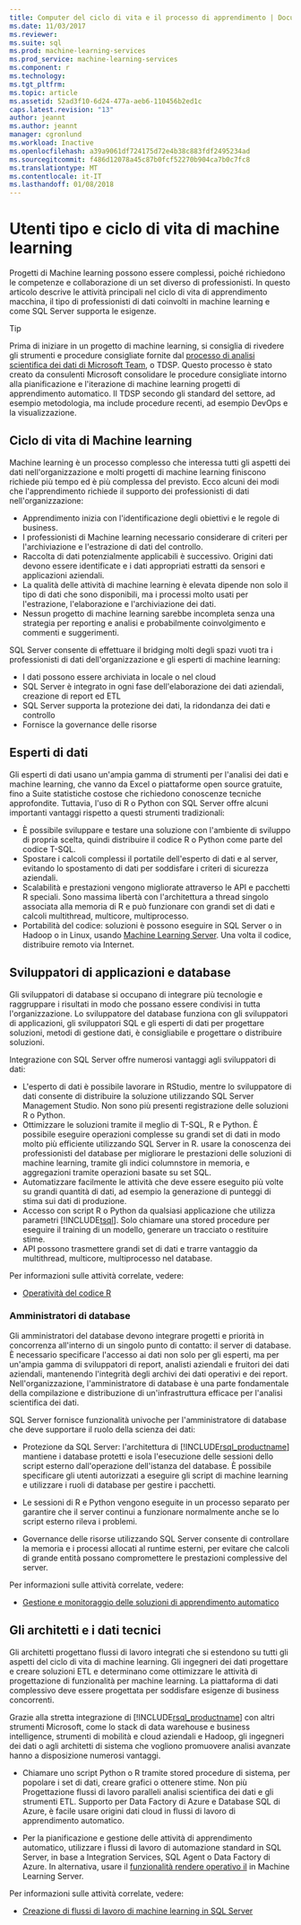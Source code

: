 ```yaml
---
title: Computer del ciclo di vita e il processo di apprendimento | Documenti Microsoft
ms.date: 11/03/2017
ms.reviewer: 
ms.suite: sql
ms.prod: machine-learning-services
ms.prod_service: machine-learning-services
ms.component: r
ms.technology: 
ms.tgt_pltfrm: 
ms.topic: article
ms.assetid: 52ad3f10-6d24-477a-aeb6-110456b2ed1c
caps.latest.revision: "13"
author: jeannt
ms.author: jeannt
manager: cgronlund
ms.workload: Inactive
ms.openlocfilehash: a39a9061df724175d72e4b38c883fdf2495234ad
ms.sourcegitcommit: f486d12078a45c87b0fcf52270b904ca7b0c7fc8
ms.translationtype: MT
ms.contentlocale: it-IT
ms.lasthandoff: 01/08/2018
---
```

# <a name="machine-learning-lifecycle-and-personas"></a>Utenti tipo e ciclo di vita di machine learning

Progetti di Machine learning possono essere complessi, poiché richiedono le competenze e collaborazione di un set diverso di professionisti. In questo articolo descrive le attività principali nel ciclo di vita di apprendimento macchina, il tipo di professionisti di dati coinvolti in machine learning e come SQL Server supporta le esigenze.

> [!TIP]
> 
> Prima di iniziare in un progetto di machine learning, si consiglia di rivedere gli strumenti e procedure consigliate fornite dal [processo di analisi scientifica dei dati di Microsoft Team](https://blogs.technet.microsoft.com/machinelearning/2017/10/09/the-microsoft-team-data-science-process-tdsp-recent-updates/), o TDSP. Questo processo è stato creato da consulenti Microsoft consolidare le procedure consigliate intorno alla pianificazione e l'iterazione di machine learning progetti di apprendimento automatico. Il TDSP secondo gli standard del settore, ad esempio metodologia, ma include procedure recenti, ad esempio DevOps e la visualizzazione.

## <a name="machine-learning-life-cycle"></a>Ciclo di vita di Machine learning

Machine learning è un processo complesso che interessa tutti gli aspetti dei dati nell'organizzazione e molti progetti di machine learning finiscono richiede più tempo ed è più complessa del previsto. Ecco alcuni dei modi che l'apprendimento richiede il supporto dei professionisti di dati nell'organizzazione:

+ Apprendimento inizia con l'identificazione degli obiettivi e le regole di business.
+ I professionisti di Machine learning necessario considerare di criteri per l'archiviazione e l'estrazione di dati del controllo.
+ Raccolta di dati potenzialmente applicabili è successivo.  Origini dati devono essere identificate e i dati appropriati estratti da sensori e applicazioni aziendali. 
+ La qualità delle attività di machine learning è elevata dipende non solo il tipo di dati che sono disponibili, ma i processi molto usati per l'estrazione, l'elaborazione e l'archiviazione dei dati. 
+ Nessun progetto di machine learning sarebbe incompleta senza una strategia per reporting e analisi e probabilmente coinvolgimento e commenti e suggerimenti.

SQL Server consente di effettuare il bridging molti degli spazi vuoti tra i professionisti di dati dell'organizzazione e gli esperti di machine learning:

+ I dati possono essere archiviata in locale o nel cloud
+ SQL Server è integrato in ogni fase dell'elaborazione dei dati aziendali, creazione di report ed ETL
+ SQL Server supporta la protezione dei dati, la ridondanza dei dati e controllo
+ Fornisce la governance delle risorse

## <a name="data-scientists"></a>Esperti di dati

Gli esperti di dati usano un'ampia gamma di strumenti per l'analisi dei dati e machine learning, che vanno da Excel o piattaforme open source gratuite, fino a Suite statistiche costose che richiedono conoscenze tecniche approfondite. Tuttavia, l'uso di R o Python con SQL Server offre alcuni importanti vantaggi rispetto a questi strumenti tradizionali:

+ È possibile sviluppare e testare una soluzione con l'ambiente di sviluppo di propria scelta, quindi distribuire il codice R o Python come parte del codice T-SQL.
+ Spostare i calcoli complessi il portatile dell'esperto di dati e al server, evitando lo spostamento di dati per soddisfare i criteri di sicurezza aziendali.
+ Scalabilità e prestazioni vengono migliorate attraverso le API e pacchetti R speciali. Sono massima libertà con l'architettura a thread singolo associata alla memoria di R e può funzionare con grandi set di dati e calcoli multithread, multicore, multiprocesso.
+ Portabilità del codice: soluzioni è possono eseguire in SQL Server o in Hadoop o in Linux, usando [Machine Learning Server](https://docs.microsoft.com/machine-learning-server/what-is-machine-learning-server). Una volta il codice, distribuire remoto via Internet.

## <a name="application-and-database-developers"></a>Sviluppatori di applicazioni e database

Gli sviluppatori di database si occupano di integrare più tecnologie e raggruppare i risultati in modo che possano essere condivisi in tutta l'organizzazione. Lo sviluppatore del database funziona con gli sviluppatori di applicazioni, gli sviluppatori SQL e gli esperti di dati per progettare soluzioni, metodi di gestione dati, è consigliabile e progettare o distribuire soluzioni.

Integrazione con SQL Server offre numerosi vantaggi agli sviluppatori di dati:

+ L'esperto di dati è possibile lavorare in RStudio, mentre lo sviluppatore di dati consente di distribuire la soluzione utilizzando SQL Server Management Studio. Non sono più presenti registrazione delle soluzioni R o Python.
+ Ottimizzare le soluzioni tramite il meglio di T-SQL, R e Python. È possibile eseguire operazioni complesse su grandi set di dati in modo molto più efficiente utilizzando SQL Server in R. usare la conoscenza dei professionisti del database per migliorare le prestazioni delle soluzioni di machine learning, tramite gli indici columnstore in memoria, e aggregazioni tramite operazioni basate su set SQL. 
+ Automatizzare facilmente le attività che deve essere eseguito più volte su grandi quantità di dati, ad esempio la generazione di punteggi di stima sui dati di produzione. 
+ Accesso con script R o Python da qualsiasi applicazione che utilizza parametri [!INCLUDE[tsql](../../includes/tsql-md.md)]. Solo chiamare una stored procedure per eseguire il training di un modello, generare un tracciato o restituire stime.
+ API possono trasmettere grandi set di dati e trarre vantaggio da multithread, multicore, multiprocesso nel database.

Per informazioni sulle attività correlate, vedere:
+ [Operatività del codice R](../../advanced-analytics/r/operationalizing-your-r-code.md)

### <a name="database-administrators"></a>Amministratori di database

Gli amministratori del database devono integrare progetti e priorità in concorrenza all'interno di un singolo punto di contatto: il server di database. È necessario specificare l'accesso ai dati non solo per gli esperti, ma per un'ampia gamma di sviluppatori di report, analisti aziendali e fruitori dei dati aziendali, mantenendo l'integrità degli archivi dei dati operativi e dei report. Nell'organizzazione, l'amministratore di database è una parte fondamentale della compilazione e distribuzione di un'infrastruttura efficace per l'analisi scientifica dei dati. 

SQL Server fornisce funzionalità univoche per l'amministratore di database che deve supportare il ruolo della scienza dei dati:

+ Protezione da SQL Server: l'architettura di [!INCLUDE[rsql_productname](../../includes/rsql-productname-md.md)] mantiene i database protetti e isola l'esecuzione delle sessioni dello script esterno dall'operazione dell'istanza del database. È possibile specificare gli utenti autorizzati a eseguire gli script di machine learning e utilizzare i ruoli di database per gestire i pacchetti.

+ Le sessioni di R e Python vengono eseguite in un processo separato per garantire che il server continui a funzionare normalmente anche se lo script esterno rileva i problemi.

+ Governance delle risorse utilizzando SQL Server consente di controllare la memoria e i processi allocati al runtime esterni, per evitare che calcoli di grande entità possano compromettere le prestazioni complessive del server.

Per informazioni sulle attività correlate, vedere:
+ [Gestione e monitoraggio delle soluzioni di apprendimento automatico](../../advanced-analytics/r/managing-and-monitoring-r-solutions.md)

## <a name="architects-and-data-engineers"></a>Gli architetti e i dati tecnici

Gli architetti progettano flussi di lavoro integrati che si estendono su tutti gli aspetti del ciclo di vita di machine learning. Gli ingegneri dei dati progettare e creare soluzioni ETL e determinano come ottimizzare le attività di progettazione di funzionalità per machine learning. La piattaforma di dati complessivo deve essere progettata per soddisfare esigenze di business concorrenti.

Grazie alla stretta integrazione di [!INCLUDE[rsql_productname](../../includes/rsql-productname-md.md)] con altri strumenti Microsoft, come lo stack di data warehouse e business intelligence, strumenti di mobilità e cloud aziendali e Hadoop, gli ingegneri dei dati o agli architetti di sistema che vogliono promuovere analisi avanzate hanno a disposizione numerosi vantaggi.

+ Chiamare uno script Python o R tramite stored procedure di sistema, per popolare i set di dati, creare grafici o ottenere stime. Non più Progettazione flussi di lavoro paralleli analisi scientifica dei dati e gli strumenti ETL. Supporto per Data Factory di Azure e Database SQL di Azure, è facile usare origini dati cloud in flussi di lavoro di apprendimento automatico.

+ Per la pianificazione e gestione delle attività di apprendimento automatico, utilizzare i flussi di lavoro di automazione standard in SQL Server, in base a Integration Services, SQL Agent o Data Factory di Azure. In alternativa, usare il [funzionalità rendere operativo il](https://docs.microsoft.com/machine-learning-server/operationalize/how-to-deploy-web-service-publish-manage-in-r) in Machine Learning Server.

Per informazioni sulle attività correlate, vedere:

+ [Creazione di flussi di lavoro di machine learning in SQL Server](../../advanced-analytics/r/creating-workflows-that-use-r-in-sql-server.md)


